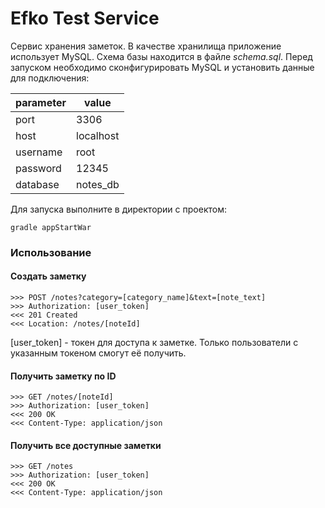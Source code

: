 # Efko Test Service
Сервис хранения заметок. 
В качестве хранилища приложение использует MySQL. Схема базы находится в файле *schema.sql*. Перед запуском необходимо сконфигурировать MySQL и установить данные для подключения: 

parameter  | value
-----------| -----
port       | 3306
host | localhost
username   | root
password   | 12345
database   | notes_db

Для запуска выполните в директории с проектом:
```
gradle appStartWar
```
### Использование
#### Создать заметку
```
>>> POST /notes?category=[category_name]&text=[note_text]
>>> Authorization: [user_token]
<<< 201 Created
<<< Location: /notes/[noteId]
```
[user_token] - токен для доступа к заметке. Только пользователи с указанным токеном смогут её получить.
#### Получить заметку по ID
```
>>> GET /notes/[noteId]
>>> Authorization: [user_token]
<<< 200 OK
<<< Content-Type: application/json
```
#### Получить все доступные заметки
```
>>> GET /notes
>>> Authorization: [user_token]
<<< 200 OK
<<< Content-Type: application/json
```
